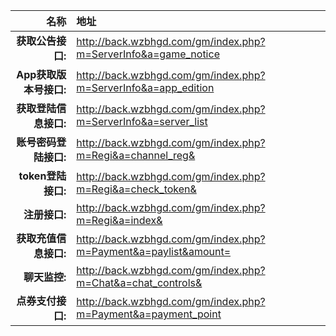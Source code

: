 
|    名称    |     地址     |
| -------: | :--------------- |
| **获取公告接口:** | http://back.wzbhgd.com/gm/index.php?m=ServerInfo&a=game_notice |
| **App获取版本号接口:** | http://back.wzbhgd.com/gm/index.php?m=ServerInfo&a=app_edition |
| **获取登陆信息接口:** | http://back.wzbhgd.com/gm/index.php?m=ServerInfo&a=server_list |
| **账号密码登陆接口:** | http://back.wzbhgd.com/gm/index.php?m=Regi&a=channel_reg& |
| **token登陆接口:** | http://back.wzbhgd.com/gm/index.php?m=Regi&a=check_token& |
| **注册接口:** | http://back.wzbhgd.com/gm/index.php?m=Regi&a=index& |
| **获取充值信息接口:** | http://back.wzbhgd.com/gm/index.php?m=Payment&a=paylist&amount= |
| **聊天监控:** | http://back.wzbhgd.com/gm/index.php?m=Chat&a=chat_controls& |
| **点券支付接口:** | http://back.wzbhgd.com/gm/index.php?m=Payment&a=payment_point |